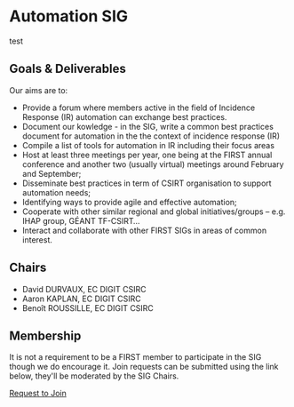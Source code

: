 <!--
---
title: Automation SIG
...
-->
# Automation SIG

test

## Goals & Deliverables

Our aims are to:

- Provide a forum where members active in the field of Incidence Response (IR) automation can exchange best practices.
- Document our kowledge - in the SIG, write a common best practices document for automation in the the context of incidence response (IR)
- Compile a list of tools for automation in IR including their focus areas
- Host at least three meetings per year, one being at the FIRST annual conference and another two (usually virtual) meetings around February and September;
- Disseminate best practices in term of CSIRT organisation to support automation needs;
- Identifying ways to provide agile and effective automation;
- Cooperate with other similar regional and global initiatives/groups – e.g. IHAP group, GÉANT TF-CSIRT…
- Interact and collaborate with other FIRST SIGs in areas of common interest.

## Chairs

- David DURVAUX, EC DIGIT CSIRC
- Aaron KAPLAN, EC DIGIT CSIRC
- Benoît ROUSSILLE, EC DIGIT CSIRC

## Membership

It is not a requirement to be a FIRST member to participate in the SIG though we do encourage it. Join requests can be submitted using the link below, they'll be moderated by the SIG Chairs.

<p class="ui-buttons"><a href="https://portal.first.org/g/Automation%20SIG" class="button color-button animated">Request to Join</a></p>
